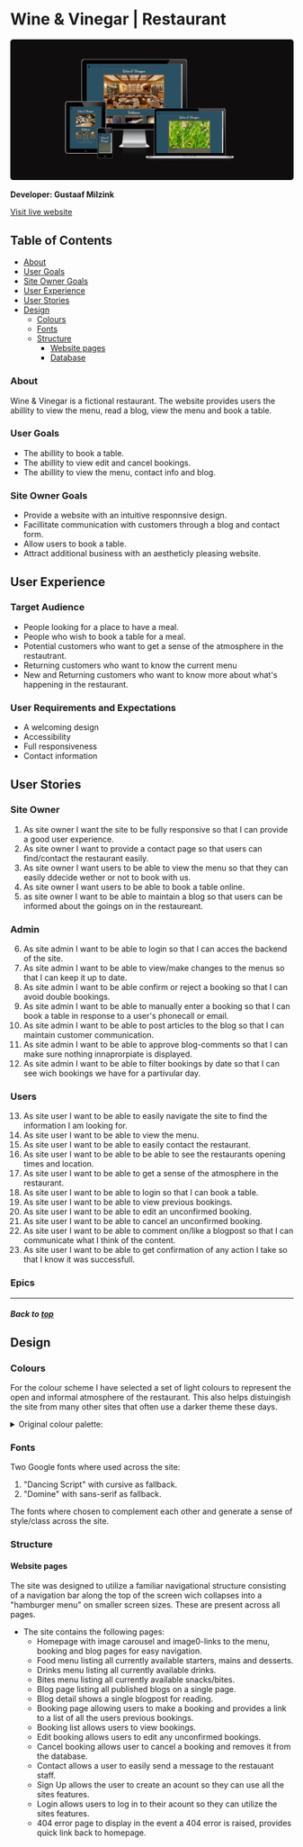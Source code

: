 # Wine & Vinegar | Restaurant

![Am I Responsive](docs/am-i-responsive.webp)

**Developer: Gustaaf Milzink**

[Visit live website](https://ci-pp4-rbs.herokuapp.com/)


## Table of Contents
- [About](#about)
- [User Goals](#user-goals)
- [Site Owner Goals](#site-owner-goals)
- [User Experience](#user-experience)
- [User Stories](#user-stories)
- [Design](#design)
    - [Colours](#colours)
    - [Fonts](#fonts)
    - [Structure](#structure)
      - [Website pages](#website-pages)
      - [Database](#database)

### About

Wine & Vinegar is a fictional restaurant. The website provides users the abillity to view the menu, read a blog, view the menu and book a table.

### User Goals

- The abillity to book a table.
- The abillity to view edit and cancel bookings.
- The abillity to view the menu, contact info and blog.

### Site Owner Goals

- Provide a website with an intuitive responnsive design.
- Facillitate communication with customers through a blog and contact form.
- Allow users to book a table.
- Attract additional business with an aestheticly pleasing website.

## User Experience

### Target Audience

- People looking for a place to have a meal.
- People who wish to book a table for a meal.
- Potential customers who want to get a sense of the atmosphere in the restautrant.
- Returning customers who want to know the current menu
- New and Returning customers who want to know more about what's happening in the restaurant.

### User Requirements and Expectations

- A welcoming design
- Accessibility
- Full responsiveness
- Contact information

## User Stories

### Site Owner 

1. As site owner I want the site to be fully responsive so that I can provide a good user experience.
2. As site owner I want to provide a contact page so that users can find/contact the restaurant easily.
3. As site owner I want users to be able to view the menu so that they can easily ddecide wether or not to book with us.
4. As site owner I want users to be able to book a table online.
5. as site owner I want to be able to maintain a blog so that users can be informed about the goings on in the restaureant.

### Admin

6. As site admin I want to be able to login so that I can acces the backend of the site.
7. As site admin I want to be able to view/make changes to the menus so that I can keep it up to date.
8. As site admin I want to be able confirm or reject a booking so that I can avoid double bookings.
9. As site admin I want to be able to manually enter a booking so that I can book a table in response to a user's phonecall or email.
10. As site admin I want to be able to post articles to the blog so that I can maintain customer communication.
11. As site admin I want to be able to approve blog-comments so that I can make sure nothing innaprorpiate is displayed.
12. As site admin I want to be able to filter bookings by date so that I can see wich bookings we have for a partivular day.

### Users

13. As site user I want to be able to easily navigate the site to find the information I am looking for.
14. As site user I want to be able to view the menu.
15. As site user I want to be able to easily contact the restaurant.
16. As site user I want to be able to be able to see the restaurants opening times and location.
17. As site user I want to be able to get a sense of the atmosphere in the restaurant.
18. As site user I want to be able to login so that I can book a table.
19. As site user I want to be able to view previous bookings. 
20. As site user I want to be able to edit an unconfirmed booking.
21. As site user I want to be able to cancel an unconfirmed booking.
22. As site user I want to be able to comment on/like a blogpost so that I can communicate what I think of the content.
23. As site user I want to be able to get confirmation of any action I take so that I know it was successfull.

### Epics

<hr>

##### Back to [top](#table-of-contents)

## Design

### Colours

For the colour scheme I have selected a set of light colours to represent the open and informal atmosphere of the restaurant.
This also helps distuingish the site from many other sites that often use a darker theme these days.

<details><summary>Original colour palette:</summary>
<img src="docs/colour-scheme.png">
</details>

### Fonts

 Two Google fonts where used across the site:
 1. "Dancing Script" with cursive as fallback.
 2. "Domine" with sans-serif as fallback.

 The fonts where chosen to complement each other and generate a sense of style/class across the site.

 ### Structure

 #### Website pages

 The site was designed to utilize a familiar navigational structure consisting of a navigation bar along the top of the screen
 wich collapses into a "hamburger menu" on smaller screen sizes. These are present across all pages.

 - The site contains the following pages:
    - Homepage with image carousel and image0-links to the menu, booking and blog pages for easy navigation.
    - Food menu listing all currently available starters, mains and desserts.
    - Drinks menu listing all currently available drinks.
    - Bites menu listing all currently available snacks/bites.
    - Blog page listing all published blogs on a single page.
    - Blog detail shows a single blogpost for reading.
    - Booking page allowing users to make a booking and provides a link to a list of all the users previous bookings.
    - Booking list allows users to view bookings.
    - Edit booking allows users to edit any unconfirmed bookings.
    - Cancel booking allows user to cancel a booking and removes it from the database.
    - Contact allows a user to easily send a message to the restauant staff.
    - Sign Up allows the user to create an acount so they can use all the sites features.
    - Login allows users to log in to their acount so they can utilize the sites features.
    - 404 error page to display in the event a 404 error is raised, provides quick link back to homepage.
